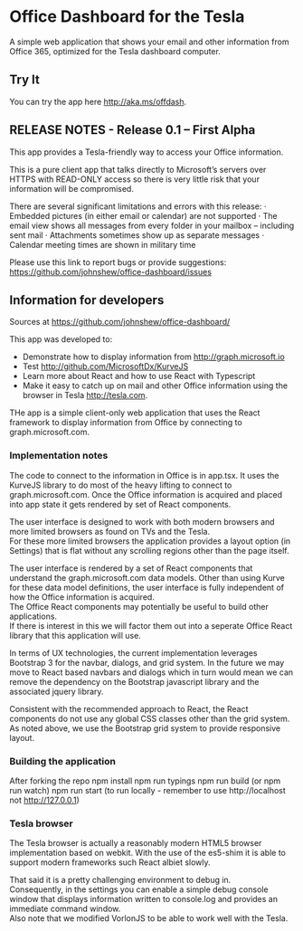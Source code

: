 # Office Dashboard for the Tesla

A simple web application that shows your email and other information from Office 365, optimized for the Tesla dashboard computer.

## Try It	

You can try the app here http://aka.ms/offdash.

## RELEASE NOTES - Release 0.1 – First Alpha
 
This app provides a Tesla-friendly way to access your Office information.
 
This is a pure client app that talks directly to Microsoft’s servers over HTTPS with READ-ONLY access so there is very little risk that your information will be compromised.
 
There are several significant limitations and errors with this release:
·       Embedded pictures (in either email or calendar) are not supported
·       The email view shows all messages from every folder in your mailbox – including sent mail
·       Attachments sometimes show up as separate messages
·       Calendar meeting times are shown in military time
 
Please use this link to report bugs or provide suggestions: https://github.com/johnshew/office-dashboard/issues

## Information for developers

Sources at https://github.com/johnshew/office-dashboard/

This app was developed to: 
* Demonstrate how to display information from http://graph.microsoft.io
* Test http://github.com/MicrosoftDx/KurveJS
* Learn more about React and how to use React with Typescript 
* Make it easy to catch up on mail and other Office information using the browser in Tesla http://tesla.com. 

THe app is a simple client-only web application that uses the React framework to display information from Office by connecting to graph.microsoft.com.  

### Implementation notes

The code to connect to the information in Office is in app.tsx. 
It uses the KurveJS library to do most of the heavy lifting to connect to graph.microsoft.com. 
Once the Office information is acquired and placed into app state it gets rendered by set of React components.
    
The user interface is designed to work with both modern browsers and more limited browsers as found on TVs and the Tesla.  
For these more limited browsers the application provides a layout option (in Settings) that is flat without any scrolling regions other than the page itself. 

The user interface is rendered by a set of React components that understand the graph.microsoft.com data models.
Other than using Kurve for these data model definitions, 
the user interface is fully independent of how the Office information is acquired.  
The Office React components may potentially be useful to build other applications.  
If there is interest in this we will factor them out into a seperate Office React library that this application will use.

In terms of UX technologies, the current implementation leverages Bootstrap 3 for the navbar, dialogs, and grid system. 
In the future we may move to React based navbars and dialogs which in turn would mean we can remove the dependency on the Bootstrap javascript library and the associated jquery library.   

Consistent with the recommended approach to React, 
the React components do not use any global CSS classes other than the grid system.  
As noted above, we use the Bootstrap grid system to provide responsive layout. 

### Building the application

After forking the repo
    npm install
    npm run typings
    npm run build (or npm run watch)
    npm run start (to run locally - remember to use http://localhost not http://127.0.0.1)
    
### Tesla browser

The Tesla browser is actually a reasonably modern HTML5 browser implementation based on webkit. With the use of the es5-shim it is able to support modern frameworks such React albiet slowly.

That said it is a pretty challenging environment to debug in.  
Consequently, in the settings you can enable a simple debug console window that displays information written to console.log and provides an immediate command window.  
Also note that we modified VorlonJS to be able to work well with the Tesla.
